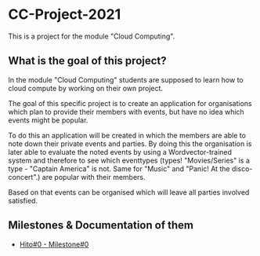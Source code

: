 # CC-Project-2021
This is a project for the module "Cloud Computing".

## What is the goal of this project?
In the module "Cloud Computing" students are supposed to learn how to cloud compute by working on their own project.


The goal of this specific project is to create an application for organisations which plan to provide their members with events, but have no idea which events might be popular.

To do this an application will be created in which the members are able to note down their private events and parties. By doing this the organisation is later able to evaluate the noted events by using a Wordvector-trained system and therefore to see which eventtypes (types! "Movies/Series" is a type - "Captain America" is not. Same for "Music" and "Panic! At the disco-concert".) are popular with their members.

Based on that events can be organised which will leave all parties involved satisfied.

## Milestones & Documentation of them
- [Hito#0 - Milestone#0](Hito%230/Hito0.md)
